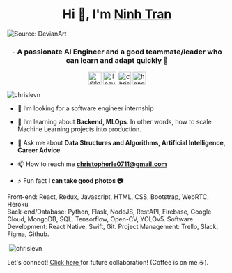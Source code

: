 <h1 align="center">Hi 👋, I'm <a href="https://www.linkedin.com/in/ninhktran/" target="_blank"> Ninh Tran </a></h1>

![Source: DevianArt](https://64.media.tumblr.com/c5543874b9cbe98da1d20945a45e989b/tumblr_o5a5r9Z9O71tvppquo1_r1_1280.gif)
<h3 align="center">- A passionate AI Engineer and a good teammate/leader who can learn and adapt quickly 🙆 </h3>

<p align="center">
<a href="https://medium.com/@locvicvn1234" target="blank"><img align="center" src="https://cdn.jsdelivr.net/npm/simple-icons@3.0.1/icons/medium.svg" alt="@locvicvn1234" height="30" width="30" /></a>
<a href="https://instagram.com/locvicvn" target="blank"><img align="center" src="https://cdn.jsdelivr.net/npm/simple-icons@3.0.1/icons/instagram.svg" alt="locvicvn" height="30" width="30" /></a>
<a href="https://linkedin.com/in/chrislevn" target="blank"><img align="center" src="https://cdn.jsdelivr.net/npm/simple-icons@3.0.1/icons/linkedin.svg" alt="chrislevn" height="30" width="30" /></a>
<a href="https://fb.com/honglocvn" target="blank"><img align="center" src="https://cdn.jsdelivr.net/npm/simple-icons@3.0.1/icons/facebook.svg" alt="honglocvn" height="30" width="30" /></a>
</p>


<p align="left"> <img src="https://komarev.com/ghpvc/?username=chrislevn" alt="chrislevn" /> </p>

- 👯 I’m looking for a software engineer internship

- 🤝 I’m learning about **Backend, MLOps**. In other words, how to scale Machine Learning projects into production. 

- 💬 Ask me about **Data Structures and Algorithms, Artificial Intelligence, Career Advice**

- 📫 How to reach me **christopherle0711@gmail.com**

- ⚡ Fun fact **I can take good photos 📷**

Front-end: React, Redux, Javascript, HTML, CSS, Bootstrap, WebRTC, Heroku  
Back-end/Database: Python, Flask, NodeJS, RestAPI, Firebase, Google Cloud, MongoDB, SQL. Tensorflow, Open-CV, YOLOv5.
Software Development: React Native, Swift, Git.
Project Management: Trello, Slack, Figma, Github.

<p>&nbsp;<img align="center" src="https://github-readme-stats.vercel.app/api?username=chrislevn&show_icons=true" alt="chrislevn" /></p>

Let's connect! <a href="https://www.linkedin.com/in/chrislevn/" target="_blank"> Click here </a> for future collaboration! (Coffee is on me ☕).</br>
